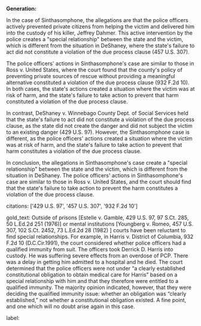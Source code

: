 **Generation:**



In the case of Sinthasomphone, the allegations are that the police officers actively prevented private citizens from helping the victim and delivered him into the custody of his killer, Jeffrey Dahmer. This active intervention by the police creates a "special relationship" between the state and the victim, which is different from the situation in DeShaney, where the state's failure to act did not constitute a violation of the due process clause (457 U.S. 307).

The police officers' actions in Sinthasomphone's case are similar to those in Ross v. United States, where the court found that the county's policy of preventing private sources of rescue without providing a meaningful alternative constituted a violation of the due process clause (932 F.2d 10). In both cases, the state's actions created a situation where the victim was at risk of harm, and the state's failure to take action to prevent that harm constituted a violation of the due process clause.

In contrast, DeShaney v. Winnebago County Dept. of Social Services held that the state's failure to act did not constitute a violation of the due process clause, as the state did not create the danger and did not subject the victim to an existing danger (429 U.S. 97). However, the Sinthasomphone case is different, as the police officers' actions created a situation where the victim was at risk of harm, and the state's failure to take action to prevent that harm constitutes a violation of the due process clause.

In conclusion, the allegations in Sinthasomphone's case create a "special relationship" between the state and the victim, which is different from the situation in DeShaney. The police officers' actions in Sinthasomphone's case are similar to those in Ross v. United States, and the court should find that the state's failure to take action to prevent the harm constitutes a violation of the due process clause.



citations: ['429 U.S. 97', '457 U.S. 307', '932 F.2d 10']

gold_text: Outside of prisons [Estelle v. Gamble, 429 U.S. 97, 97 S.Ct. 285, 50 L.Ed.2d 251 (1976)] or mental institutions [Youngberg v. Romeo, 457 U.S. 307, 102 S.Ct. 2452, 73 L.Ed.2d 28 (1982) ] courts have been reluctant to find special relationships. For example, in Harris v. District of Columbia, 932 F.2d 10 (D.C.Cir.1991), the court considered whether police officers had a qualified immunity from suit. The officers took Derrick D. Harris into custody. He was suffering severe effects from an overdose of PCP. There was a delay in getting him admitted to a hospital and he died. The court determined that the police officers were not under “a clearly established constitutional obligation to obtain medical care for Harris” based on a special relationship with him and that they therefore were entitled to a qualified immunity. The majority opinion indicated, however, that they were deciding the qualified immunity issue: whether an obligation was “clearly established,” not whether a constitutional obligation existed. A fine point, and one which will no doubt arise again in this case.

label: 